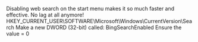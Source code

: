 Disabling web search on the start menu makes it so much faster and effective. No lag at all anymore! HKEY_CURRENT_USER\SOFTWARE\Microsoft\Windows\CurrentVersion\Search Make a new DWORD (32-bit) called: BingSearchEnabled Ensure the value = 0
